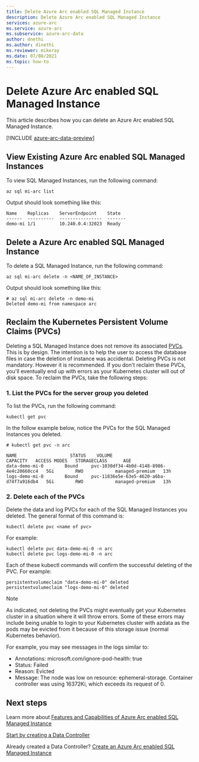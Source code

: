 ```yaml
---
title: Delete Azure Arc enabled SQL Managed Instance
description: Delete Azure Arc enabled SQL Managed Instance
services: azure-arc
ms.service: azure-arc
ms.subservice: azure-arc-data
author: dnethi
ms.author: dinethi
ms.reviewer: mikeray
ms.date: 07/08/2021
ms.topic: how-to
---
```


# Delete Azure Arc enabled SQL Managed Instance
This article describes how you can delete an Azure Arc enabled SQL Managed Instance.

[!INCLUDE [azure-arc-data-preview](../../../includes/azure-arc-data-preview.md)]

## View Existing Azure Arc enabled SQL Managed Instances
To view SQL Managed Instances, run the following command:

```azurecli
az sql mi-arc list
```

Output should look something like this:

```console
Name    Replicas    ServerEndpoint    State
------  ----------  ----------------  -------
demo-mi 1/1         10.240.0.4:32023  Ready
```

## Delete a Azure Arc enabled SQL Managed Instance
To delete a SQL Managed Instance, run the following command:

```azurecli
az sql mi-arc delete -n <NAME_OF_INSTANCE>
```

Output should look something like this:

```console
# az sql mi-arc delete -n demo-mi
Deleted demo-mi from namespace arc
```

## Reclaim the Kubernetes Persistent Volume Claims (PVCs)

Deleting a SQL Managed Instance does not remove its associated [PVCs](https://kubernetes.io/docs/concepts/storage/persistent-volumes/). This is by design. The intention is to help the user to access the database files in case the deletion of instance was accidental. Deleting PVCs is not mandatory. However it is recommended. If you don't reclaim these PVCs, you'll eventually end up with errors as your Kubernetes cluster will out of disk space. To reclaim the PVCs, take the following steps:

### 1. List the PVCs for the server group you deleted
To list the PVCs, run the following command:
```console
kubectl get pvc
```

In the follow example below, notice the PVCs for the SQL Managed Instances you deleted.
```console
# kubectl get pvc -n arc

NAME                    STATUS    VOLUME                                     CAPACITY   ACCESS MODES   STORAGECLASS      AGE
data-demo-mi-0        Bound     pvc-1030df34-4b0d-4148-8986-4e4c20660cc4   5Gi        RWO            managed-premium   13h
logs-demo-mi-0        Bound     pvc-11836e5e-63e5-4620-a6ba-d74f7a916db4   5Gi        RWO            managed-premium   13h
```

### 2. Delete each of the PVCs
Delete the data and log PVCs for each of the SQL Managed Instances you deleted.
The general format of this command is: 
```console
kubectl delete pvc <name of pvc>
```

For example:
```console
kubectl delete pvc data-demo-mi-0 -n arc
kubectl delete pvc logs-demo-mi-0 -n arc
```

Each of these kubectl commands will confirm the successful deleting of the PVC. For example:
```console
persistentvolumeclaim "data-demo-mi-0" deleted
persistentvolumeclaim "logs-demo-mi-0" deleted
```
  

> [!NOTE]
> As indicated, not deleting the PVCs might eventually get your Kubernetes cluster in a situation where it will throw errors. Some of these errors may include being unable to login to your Kubernetes cluster with azdata as the pods may be evicted from it because of this storage issue (normal Kubernetes behavior).
>
> For example, you may see messages in the logs similar to:  
> - Annotations:    microsoft.com/ignore-pod-health: true  
> - Status:         Failed  
> - Reason:         Evicted  
> - Message:        The node was low on resource: ephemeral-storage. Container controller was using 16372Ki, which exceeds its request of 0.

## Next steps

Learn more about [Features and Capabilities of Azure Arc enabled SQL Managed Instance](managed-instance-features.md)

[Start by creating a Data Controller](create-data-controller.md)

Already created a Data Controller? [Create an Azure Arc enabled SQL Managed Instance](create-sql-managed-instance.md)